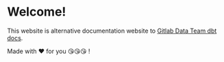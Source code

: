 # Welcome!

This website is alternative documentation website to [Gitlab Data Team dbt docs](https://dbt.gitlabdata.com/).

Made with ❤️ for you 😘😘😘 !
